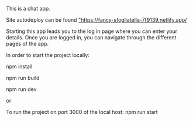 This is a chat app.

Site autodeploy can be found <a href="https://fancy-sfogliatella-7f9139.netlify.app/">"https://fancy-sfogliatella-7f9139.netlify.app/</a>

Starting this app leads you to the log in page where you can enter your details.
Once you are logged in, you can navigate through the different pages of the app.

In order to start the project locally:

npm install

npm run build

npm run dev

or

To run the project on port 3000 of the local host:
npm run start
